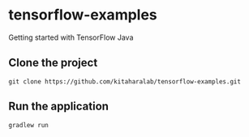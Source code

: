 # tensorflow-examples
Getting started with TensorFlow Java

## Clone the project

```
git clone https://github.com/kitaharalab/tensorflow-examples.git
```

## Run the application

```
gradlew run
```